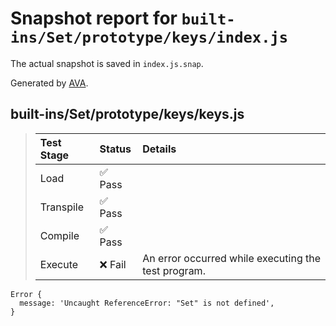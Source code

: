 # Snapshot report for `built-ins/Set/prototype/keys/index.js`

The actual snapshot is saved in `index.js.snap`.

Generated by [AVA](https://avajs.dev).

## built-ins/Set/prototype/keys/keys.js

> | Test Stage | Status | Details |
> | :-- | :-- | :-- |
> | Load | ✅ Pass |  |
> | Transpile | ✅ Pass |  |
> | Compile | ✅ Pass |  |
> | Execute | ❌ Fail | An error occurred while executing the test program. |

    Error {
      message: 'Uncaught ReferenceError: "Set" is not defined',
    }
